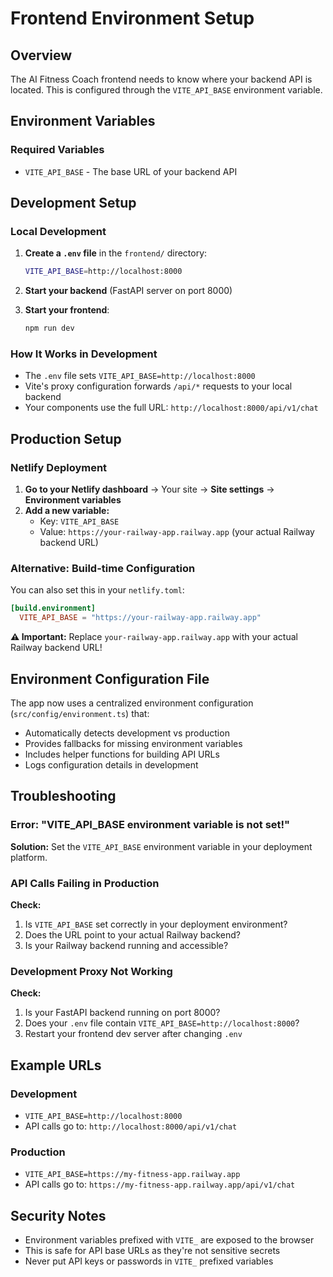 # Frontend Environment Setup

## Overview
The AI Fitness Coach frontend needs to know where your backend API is located. This is configured through the `VITE_API_BASE` environment variable.

## Environment Variables

### Required Variables
- `VITE_API_BASE` - The base URL of your backend API

## Development Setup

### Local Development
1. **Create a `.env` file** in the `frontend/` directory:
   ```bash
   VITE_API_BASE=http://localhost:8000
   ```

2. **Start your backend** (FastAPI server on port 8000)

3. **Start your frontend**:
   ```bash
   npm run dev
   ```

### How It Works in Development
- The `.env` file sets `VITE_API_BASE=http://localhost:8000`
- Vite's proxy configuration forwards `/api/*` requests to your local backend
- Your components use the full URL: `http://localhost:8000/api/v1/chat`

## Production Setup

### Netlify Deployment
1. **Go to your Netlify dashboard** → Your site → **Site settings** → **Environment variables**
2. **Add a new variable:**
   - Key: `VITE_API_BASE`
   - Value: `https://your-railway-app.railway.app` (your actual Railway backend URL)

### Alternative: Build-time Configuration
You can also set this in your `netlify.toml`:
```toml
[build.environment]
  VITE_API_BASE = "https://your-railway-app.railway.app"
```

**⚠️ Important:** Replace `your-railway-app.railway.app` with your actual Railway backend URL!

## Environment Configuration File

The app now uses a centralized environment configuration (`src/config/environment.ts`) that:

- Automatically detects development vs production
- Provides fallbacks for missing environment variables
- Includes helper functions for building API URLs
- Logs configuration details in development

## Troubleshooting

### Error: "VITE_API_BASE environment variable is not set!"
**Solution:** Set the `VITE_API_BASE` environment variable in your deployment platform.

### API Calls Failing in Production
**Check:**
1. Is `VITE_API_BASE` set correctly in your deployment environment?
2. Does the URL point to your actual Railway backend?
3. Is your Railway backend running and accessible?

### Development Proxy Not Working
**Check:**
1. Is your FastAPI backend running on port 8000?
2. Does your `.env` file contain `VITE_API_BASE=http://localhost:8000`?
3. Restart your frontend dev server after changing `.env`

## Example URLs

### Development
- `VITE_API_BASE=http://localhost:8000`
- API calls go to: `http://localhost:8000/api/v1/chat`

### Production
- `VITE_API_BASE=https://my-fitness-app.railway.app`
- API calls go to: `https://my-fitness-app.railway.app/api/v1/chat`

## Security Notes

- Environment variables prefixed with `VITE_` are exposed to the browser
- This is safe for API base URLs as they're not sensitive secrets
- Never put API keys or passwords in `VITE_` prefixed variables

